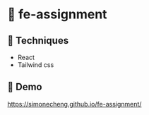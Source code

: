 # :whale: fe-assignment

## :crab: Techniques

- React
- Tailwind css

## :crab: Demo

https://simonecheng.github.io/fe-assignment/